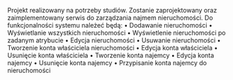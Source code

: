 Projekt realizowany na potrzeby studiów. Zostanie zaprojektowany oraz zaimplementowany serwis do zarządzania 
najmem nieruchomości. Do funkcjonalności systemu należeć będą:
• Dodawanie nieruchomości
• Wyświetlanie wszystkich nieruchomości
• Wyświetlenie nieruchomości po zadanym atrybucie
• Edycja nieruchomości
• Usuwanie nieruchomości
• Tworzenie konta właściciela nieruchomości
• Edycja konta właściciela
• Usunięcie konta właściciela
• Tworzenie konta najemcy
• Edycja konta najemcy
• Usunięcie konta najemcy
• Przypisanie konta najemcy do nieruchomości
